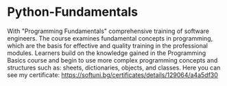 # Python-Fundamentals

With "Programming Fundamentals" comprehensive training of software engineers. The course examines fundamental concepts in programming, which are the basis for effective and quality training in the professional modules. Learners build on the knowledge gained in the Programming Basics course and begin to use more complex programming concepts and structures such as: sheets, dictionaries, objects, and classes.
Here you can see my certificate: https://softuni.bg/certificates/details/129064/a4a5df30
